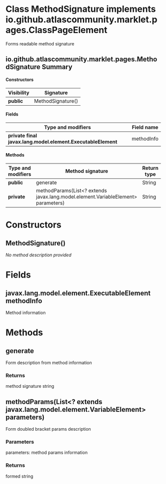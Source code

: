 Class MethodSignature implements io.github.atlascommunity.marklet.pages.ClassPageElement
========================================================================================
Forms readable method signature

io.github.atlascommunity.marklet.pages.MethodSignature Summary
-------
#### Constructors
| Visibility | Signature         |
| ---------- | ----------------- |
| **public** | MethodSignature() |
#### Fields
| Type and modifiers                                           | Field name |
| ------------------------------------------------------------ | ---------- |
| **private final javax.lang.model.element.ExecutableElement** | methodInfo |
#### Methods
| Type and modifiers | Method signature                                                                  | Return type |
| ------------------ | --------------------------------------------------------------------------------- | ----------- |
| **public**         | generate                                                                          | String      |
| **private**        | methodParams(List<? extends javax.lang.model.element.VariableElement> parameters) | String      |

Constructors
============
MethodSignature()
-----------------
*No method description provided*



Fields
======
javax.lang.model.element.ExecutableElement methodInfo
-----------------------------------------------------
Method information



Methods
=======
generate
--------
Form description from method information

### Returns

method signature string


methodParams(List<? extends javax.lang.model.element.VariableElement> parameters)
---------------------------------------------------------------------------------
Form doubled bracket params description

### Parameters

parameters: method params information

### Returns

formed string



